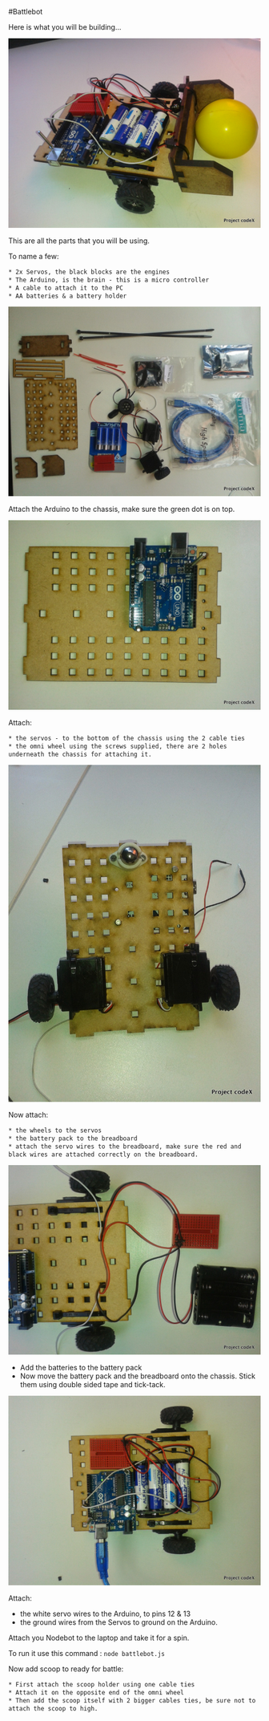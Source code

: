 #Battlebot

Here is what you will be building...

![Battle bot](./images/battlebot_done.jpg)

This are all the parts that you will be using.

To name a few:

	* 2x Servos, the black blocks are the engines
	* The Arduino, is the brain - this is a micro controller
	* A cable to attach it to the PC 
	* AA batteries & a battery holder

![Battle bot](./images/battlebot_1.jpg)

Attach the Arduino to the chassis, make sure the green dot is on top.

![Battle bot](./images/battlebot_2.jpg)

Attach:

	* the servos - to the bottom of the chassis using the 2 cable ties
	* the omni wheel using the screws supplied, there are 2 holes underneath the chassis for attaching it.

![Battle bot](./images/battlebot_3.jpg)

Now attach:

	* the wheels to the servos
	* the battery pack to the breadboard
	* attach the servo wires to the breadboard, make sure the red and black wires are attached correctly on the breadboard.

![Battle bot](./images/battlebot_4.jpg)

* Add the batteries to the battery pack
* Now move the battery pack and the breadboard onto the chassis. Stick them using double sided tape and tick-tack.

![Battle bot](./images/battlebot_5.jpg)

Attach:
* the white servo wires to the Arduino, to pins 12 & 13
* the ground wires from the Servos to ground on the Arduino.

Attach you Nodebot to the laptop and take it for a spin.

To run it use this command : ```node battlebot.js```
	
Now add scoop to ready for battle:

	* First attach the scoop holder using one cable ties
	* Attach it on the opposite end of the omni wheel
	* Then add the scoop itself with 2 bigger cables ties, be sure not to attach the scoop to high.

